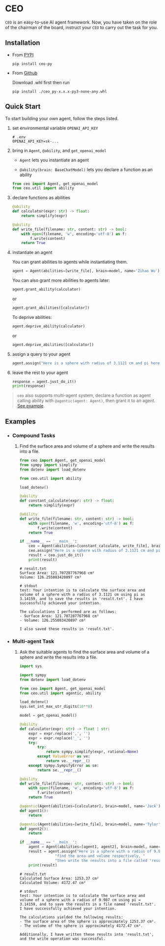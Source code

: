 # CEO

`CEO` is an easy-to-use AI agent framework. Now, you have taken on the role of the chairman of the board, instruct your `CEO` to carry out the task for you.

## Installation

- From [PYPI](https://pypi.org/project/ceo-py/)

    ```shell
    pip install ceo-py
    ```

- From [Github](https://github.com/vortezwohl/CEO/releases)

    Download .whl first then run

    ```shell
    pip install ./ceo_py-x.x.x-py3-none-any.whl
    ```

## Quick Start

To start building your own agent, follow the steps listed.

1. set environmental variable `OPENAI_API_KEY`

    ```
    # .env
    OPENAI_API_KEY=sk-...
    ```

2. bring in `Agent`, `@ability`, and `get_openai_model`

    - `Agent` lets you instantiate an agent 
    
    - `@ability(brain: BaseChatModel)` lets you declare a function as an ability

    ```python
    from ceo import Agent, get_openai_model
    from ceo.util import ability
    ```

3. declare functions as abilities

    ```python
    @ability
    def calculator(expr: str) -> float:
        return simplify(expr)

    @ability
    def write_file(filename: str, content: str) -> bool:
        with open(filename, 'w', encoding='utf-8') as f:
            f.write(content)
        return True
    ```

4. instantiate an agent

    You can grant abilities to agents while instantiating them.

    ```python
    agent = Agent(abilities=[write_file], brain=model, name='Zihao Wu')
    ```

    You can also grant more abilities to agents later:

    ```python
    agent.grant_ability(calculator)
    ```

    or

    ```python
    agent.grant_abilities([calculator])
    ```

    To deprive abilities:

    ```python
    agent.deprive_ability(calculator)
    ```

    or

    ```python
    agent.deprive_abilities([calculator])
    ```

5. assign a query to your agent

    ```python
    agent.assign("Here is a sphere with radius of 3.1121 cm and pi here is 3.14159, find the area and volume respectively then write the results into a file called 'result.txt'.")
    ```

6. leave the rest to your agent

    ```python
    response = agent.just_do_it()
    print(response)
    ```

> `ceo` also supports multi-agent system, declare a function as agent calling ability with `@agentic(agent: Agent)`, then grant it to an agent. [See example](#multi-agent-task).



## Examples

- ### Compound Tasks

    1. Find the surface area and volume of a sphere and write the results into a file.

        ```python
        from ceo import Agent, get_openai_model
        from sympy import simplify
        from dotenv import load_dotenv

        from ceo.util import ability

        load_dotenv()

        @ability
        def constant_calculate(expr: str) -> float:
            return simplify(expr)

        @ability
        def write_file(filename: str, content: str) -> bool:
            with open(filename, 'w', encoding='utf-8') as f:
                f.write(content)
            return True

        if __name__ == '__main__':
            ceo = Agent(abilities=[constant_calculate, write_file], brain=get_openai_model(), name='test')
            ceo.assign("Here is a sphere with radius of 3.1121 cm and pi here is 3.14159, find the area and volume respectively then write the results into a file called 'result.txt'.")
            result = ceo.just_do_it()
            print(result)
        ```

        ```
        # result.txt
        Surface Area: 121.707287767968 cm²
        Volume: 126.255083420897 cm³
        ```

        ```
        # stdout
        test: Your intention is to calculate the surface area and volume of a sphere with a radius of 3.1121 cm using pi as 3.14159, and to save the results in 'result.txt'. I have successfully achieved your intention. 

        The calculations I performed are as follows:
        - Surface Area: 121.707287767968 cm²
        - Volume: 126.255083420897 cm³

        I also saved these results in 'result.txt'.
        ```

- ### Multi-agent Task
    
    1. Ask the suitable agents to find the surface area and volume of a sphere and write the results into a file.
  
        ```python
        import sys

        import sympy
        from dotenv import load_dotenv

        from ceo import Agent, get_openai_model
        from ceo.util import agentic, ability

        load_dotenv()
        sys.set_int_max_str_digits(10**8)

        model = get_openai_model()

        @ability
        def calculator(expr: str) -> float | str:
            expr = expr.replace(',', '')
            expr = expr.replace('_', '')
            try:
                try:
                    return sympy.simplify(expr, rational=None)
                except ValueError as ve:
                    return ve.__repr__()
            except sympy.SympifyError as se:
                return se.__repr__()

        @ability
        def write_file(filename: str, content: str) -> bool:
            with open(filename, 'w', encoding='utf-8') as f:
                f.write(content)
            return True

        @agentic(Agent(abilities=[calculator], brain=model, name='Jack'))
        def agent1():
            return

        @agentic(Agent(abilities=[write_file], brain=model, name='Tylor'))
        def agent2():
            return

        if __name__ == '__main__':
            agent = Agent(abilities=[agent1, agent2], brain=model, name='test')
            result = agent.assign("Here is a sphere with a radius of 9.987 cm and pi here is 3.14159, "
                        "find the area and volume respectively, "
                        "then write the results into a file called 'result.txt'.").just_do_it()
            print(result)
        ```

        ```
        # result.txt
        Calculated Surface Area: 1253.37 cm²
        Calculated Volume: 4172.47 cm³
        ```

        ```
        # stdout
        test: Your intention is to calculate the surface area and volume of a sphere with a radius of 9.987 cm using pi = 3.14159, and to save the results in a file named 'result.txt'. I have successfully achieved your intention. 

        The calculations yielded the following results:
        - The surface area of the sphere is approximately 1253.37 cm².
        - The volume of the sphere is approximately 4172.47 cm³.

        Additionally, I have written these results into 'result.txt', and the write operation was successful.
        ```
